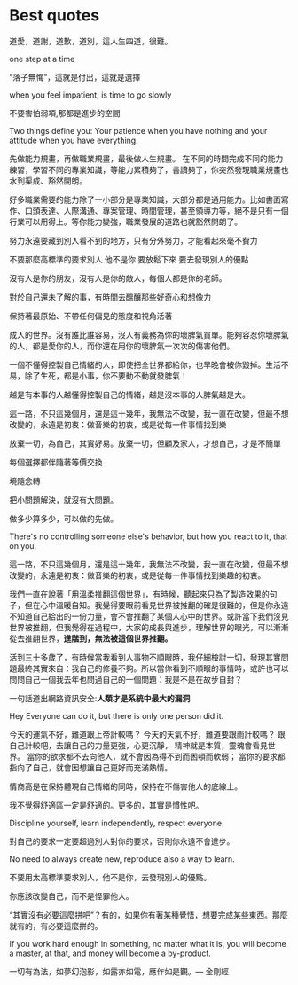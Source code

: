 # Best quotes

道愛，道謝，道歉，道別，這人生四道，很難。 

one step at a time 

“落子無悔”，這就是付出，這就是選擇

when you feel impatient, is time to go slowly

不要害怕弱項,那都是進步的空間

Two things define you: Your patience when you have nothing and your attitude when you have everything.

先做能力規畫，再做職業規畫，最後做人生規畫。 在不同的時間完成不同的能力練習，學習不同的專業知識，等能力累積夠了，書讀夠了，你突然發現職業規畫也水到渠成、豁然開朗。

好多職業需要的能力除了一小部分是專業知識，大部分都是通用能力。比如書面寫作、口頭表達、人際溝通、專案管理、時間管理，甚至領導力等，絕不是只有一個行業可以用得上。等你能力變強，職業發展的道路也就豁然開朗了。

努力永遠要藏到別人看不到的地方，只有分外努力，才能看起來毫不費力

不要那麼高標準的要求別人 他不是你 要放鬆下來 要去發現別人的優點

沒有人是你的朋友，沒有人是你的敵人，每個人都是你的老師。

對於自己還未了解的事，有時間去醞釀那些好奇心和想像力

保持著最原始、不帶任何偏見的態度和視角活著

成人的世界。沒有誰比誰容易，沒人有義務為你的壞脾氣買單。能夠容忍你壞脾氣的人，都是愛你的人，而你還在用你的壞脾氣一次次的傷害他們。

一個不懂得控製自己情緒的人，即使把全世界都給你，也早晚會被你毀掉。生活不易，除了生死，都是小事，你不要動不動就發脾氣！

越是有本事的人越懂得控製自己的情緒，越是沒本事的人脾氣越是大。

這一路，不只這幾個月，還是這十幾年，我無法不改變，我一直在改變，但最不想改變的，永遠是初衷：做音樂的初衷，或是從每一件事情找到樂

放棄一切，為自己，其實好易。放棄一切，但顧及家人，才想自己，才是不簡單

 每個選擇都伴隨著等價交換

境隨念轉

把小問題解決，就沒有大問題。

做多少算多少，可以做的先做。

There's no controlling someone else's behavior, but how you react to it, that on you.

 這一路，不只這幾個月，還是這十幾年，我無法不改變，我一直在改變，但最不想改變的，永遠是初衷：做音樂的初衷，或是從每一件事情找到樂趣的初衷。

 我們一直在說著「用溫柔推翻這個世界」，有時候，聽起來只為了製造效果的句子，但在心中溫暖自知。我覺得要眼前看見世界被推翻的確是很難的，但是你永遠不知道自己給出的一份力量，會不會推翻了某個人心中的世界。或許當下我們沒見世界被推翻，但我覺得在過程中，大家的成長與進步，理解世界的眼光，可以漸漸從去推翻世界，**進階到，無法被這個世界推翻。**

 活到三十多歲了，有時候當我看到人事物不順眼時，我仔細檢討一切，發現其實問題最終其實來自：我自己的修養不夠。所以當你看到不順眼的事情時，或許也可以問問自己一個我去年也問過自己的一個問題：我是不是在故步自封？

 一句話道出網路資訊安全:**人類才是系統中最大的漏洞**

Hey Everyone can do it, but there is only one person did  it.

今天的運氣不好，難道跟上帝計較嗎？ 今天的天氣不好，難道要跟雨計較嗎？ 跟自己計較吧，去讓自己的力量更強，心更沉靜， 精神就是本質，靈魂會看見世界。 當你的欲求都不去向他人，就不會因為得不到而困頓而軟弱； 當你的要求都指向了自己，就會因想讓自己更好而充滿熱情。

情商高是在保持體現自己情緒的同時，保持在不傷害他人的底線上。

我不覺得舒適區一定是舒適的。更多的，其實是慣性吧。

Discipline yourself, learn independently, respect everyone.

對自己的要求一定要超過別人對你的要求，否則你永遠不會進步。

No need to always create new, reproduce also a way to learn.

不要用太高標準要求別人，他不是你，去發現別人的優點。

你應該改變自己，而不是怪罪他人。

“其實沒有必要這麼拼吧”？有的，如果你有著某種覺悟，想要完成某些東西。那麼就有的，有必要這麼拼的。

If you work hard enough in something, no matter what it is, you will become a master, at that, and money will become a by-product.

一切有為法，如夢幻泡影，如露亦如電，應作如是觀。— 金剛經



















